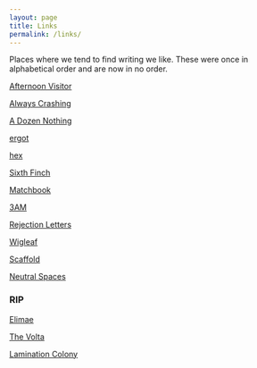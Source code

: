 ```yaml
---
layout: page
title: Links
permalink: /links/
---
```

Places where we tend to find writing we like. These were once in alphabetical order and are now in no order.

<a href="https://www.afternoonvisitor.com/">Afternoon Visitor</a>

<a href="https://www.alwayscrashing.com/">Always Crashing</a>

<a href="https://adozennothing.com/">A Dozen Nothing</a>

<a href="https://www.ergot.press/">ergot</a>

<a href="https://hexliterary.com/">hex</a>

<a href="https://sixthfinch.com/">Sixth Finch</a>

<a href="https://www.matchbooklitmag.com/">Matchbook</a>

<a href="https://www.3ammagazine.com/3am/">3AM</a>

<a href="https://rejection-letters.com/">Rejection Letters</a>

<a href="https://wigleaf.com/">Wigleaf</a>

<a href="https://www.scaffoldlit.com/">Scaffold</a>

<a href="https://neutralspaces.co/magazine/three/">Neutral Spaces</a>

<h3>RIP</h3>

<a href="https://cooprenner.com/archives.html">Elimae</a>

<a href="https://www.thevolta.org/">The Volta</a>

<a href="https://neutralspaces.co/laminationcolony/">Lamination Colony</a>
